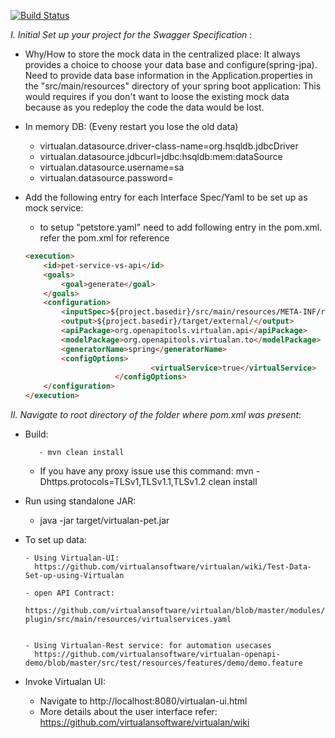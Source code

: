 [![Build Status](https://travis-ci.com/virtualansoftware/virtualan-openapi-demo.svg?branch=master)](https://travis-ci.com/virtualansoftware/virtualan-openapi-demo)

*I. Initial Set up your project for the Swagger Specification* :

- Why/How to store the mock data in the centralized place:
	It always provides a choice to choose your data base and configure(spring-jpa). Need to provide data base information in the Application.properties in the "src/main/resources" directory of your spring boot application: This would requires if you don't want to loose the existing mock data because as you redeploy the code the data would be lost.

- In memory DB: (Eveny restart you lose the old data)
	
	- virtualan.datasource.driver-class-name=org.hsqldb.jdbcDriver
	- virtualan.datasource.jdbcurl=jdbc:hsqldb:mem:dataSource
	- virtualan.datasource.username=sa
	- virtualan.datasource.password=
     
- Add the following entry for each Interface Spec/Yaml  to be set up as mock service:
	- to setup  "petstore.yaml" need to add following entry in the pom.xml. refer the pom.xml for reference
	
	```html
	<execution>
		<id>pet-service-vs-api</id>
		<goals>
			<goal>generate</goal>
		</goals>
		<configuration>
			<inputSpec>${project.basedir}/src/main/resources/META-INF/resources/yaml/PetStore/petstore.yaml</inputSpec>
			<output>${project.basedir}/target/external/</output>
			<apiPackage>org.openapitools.virtualan.api</apiPackage>
			<modelPackage>org.openapitools.virtualan.to</modelPackage>
			<generatorName>spring</generatorName>
			<configOptions>
                                <virtualService>true</virtualService>
                        </configOptions>
		</configuration>
	</execution>
	```

*II. Navigate to root directory of the folder where pom.xml was present*:

- Build:

         - mvn clean install  
	 
	 - If you have any proxy issue use this command:  mvn -Dhttps.protocols=TLSv1,TLSv1.1,TLSv1.2 clean install 
                  
- Run using standalone JAR:
	
	- java -jar target/virtualan-pet.jar         

- To set up  data:
      
      - Using Virtualan-UI:       
      	https://github.com/virtualansoftware/virtualan/wiki/Test-Data-Set-up-using-Virtualan
      
      - open API Contract: 
        https://github.com/virtualansoftware/virtualan/blob/master/modules/virtualan-plugin/src/main/resources/virtualservices.yaml
	
    
      - Using Virtualan-Rest service: for automation usecases
        https://github.com/virtualansoftware/virtualan-openapi-demo/blob/master/src/test/resources/features/demo/demo.feature
	
	
	
- Invoke Virtualan UI:  			
	- Navigate to http://localhost:8080/virtualan-ui.html 
	- More details about the user interface refer: https://github.com/virtualansoftware/virtualan/wiki 
